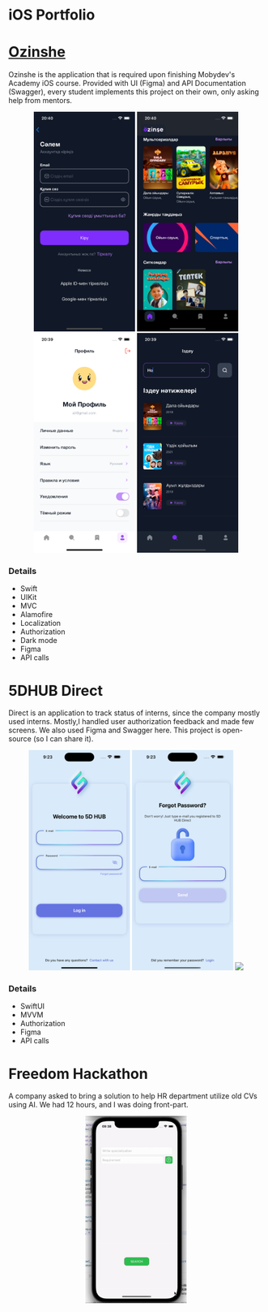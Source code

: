 # iOS Portfolio

# [Ozinshe](https://github.com/kopzhanov/OzinsheDemo)
Ozinshe is the application that is required upon finishing Mobydev's Academy iOS course. Provided with UI (Figma) and API Documentation (Swagger), every student implements this project on their own, only asking help from mentors.

<p align="center">
  <img width="200" src="https://github.com/kopzhanov/portfolio/blob/main/assets/Ozinshe/login.png" />
  <img width="200" src="https://github.com/kopzhanov/portfolio/blob/main/assets/Ozinshe/main.png" />
  <img width="200" src="https://github.com/kopzhanov/portfolio/blob/main/assets/Ozinshe/profile.png" />
  <img width="200" src="https://github.com/kopzhanov/portfolio/blob/main/assets/Ozinshe/search.png" />
</p>

### Details ###

* Swift
* UIKit
* MVC
* Alamofire
* Localization
* Authorization
* Dark mode
* Figma
* API calls

# 5DHUB Direct
Direct is an application to track status of interns, since the company mostly used interns. Mostly,I handled user authorization feedback and made few screens. We also used Figma and Swagger here. This project is open-source (so I can share it).

<p align="center">
  <img width="200" src="https://github.com/kopzhanov/portfolio/blob/main/assets/5dhub/login.png" />
  <img width="200" src="https://github.com/kopzhanov/portfolio/blob/main/assets/5dhub/password_reset.png" />
  <img width="200" src="https://github.com/kopzhanov/portfolio/blob/main/assets/5dhub/password_reset.gif" />
</p>

### Details ###

* SwiftUI
* MVVM
* Authorization
* Figma
* API calls

# Freedom Hackathon

A company asked to bring a solution to help HR department utilize old CVs using AI. We had 12 hours, and I was doing front-part.

<p align="center">
  <img width="200" src="https://github.com/kopzhanov/portfolio/blob/main/assets/hackathon/demo.gif" />
</p>
